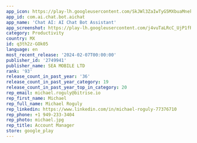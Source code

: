 ```yaml
---
app_icon: https://play-lh.googleusercontent.com/SkJWl3ZaIwTyG5MXbuaMnekIYfXyd32u8hdKnD_2E1F_rc_tIA8Co6p7i5rcksmVm4w
app_id: com.ai.chat.bot.aichat
app_name: 'Chat AI: AI Chat Bot Assistant'
app_screenshot: https://play-lh.googleusercontent.com/j4vuTaLRcC_UjP1fR7E-85-IH2wN2sU3_5Mla-GPWkayZsI_QXdOyskESqTYH8H1Kbg
category: Productivity
country: MX
id: q3th2z-GOk05
language: en
most_recent_release: '2024-02-07T00:00:00'
publisher_id: '2749941'
publisher_name: SEA MOBILE LTD
rank: '93'
release_count_in_past_year: '36'
release_count_in_past_year_category: 19
release_count_in_past_year_top_in_category: 20
rep_email: michael.roguly@bitrise.io
rep_first_name: Michael
rep_full_name: Michael Roguly
rep_linkedin: https://www.linkedin.com/in/michael-roguly-77376710
rep_phone: +1 949-233-3404
rep_photo: michael.jpg
rep_title: Account Manager
store: google_play
---
```

